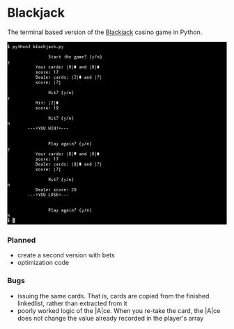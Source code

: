 # Blackjack

The terminal based version of the [Blackjack](https://en.wikipedia.org/wiki/Blackjack) casino game in Python.

![game screenshot](screenshot.png)


### Planned
- create a second version with bets
- optimization code

### Bugs
- issuing the same cards. That is, cards are copied from the finished linkedlist, rather than extracted from it
- poorly worked logic of the |A|ce. When you re-take the card, the |A|ce does not change the value already recorded in the player's array